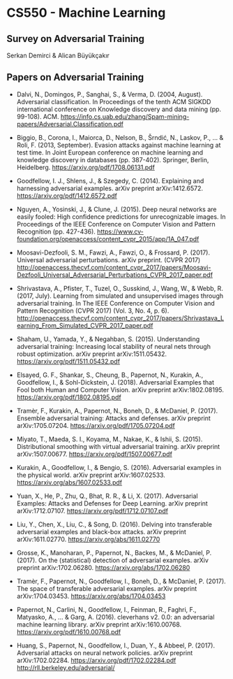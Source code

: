# CS550 - Machine Learning
## Survey on Adversarial Training

Serkan Demirci & Alican Büyükçakır

## Papers on Adversarial Training

* Dalvi, N., Domingos, P., Sanghai, S., & Verma, D. (2004, August). Adversarial classification. In Proceedings of the tenth ACM SIGKDD international conference on Knowledge discovery and data mining (pp. 99-108). ACM.
https://info.cs.uab.edu/zhang/Spam-mining-papers/Adversarial.Classification.pdf

* Biggio, B., Corona, I., Maiorca, D., Nelson, B., Šrndić, N., Laskov, P., ... & Roli, F. (2013, September). Evasion attacks against machine learning at test time. In Joint European conference on machine learning and knowledge discovery in databases (pp. 387-402). Springer, Berlin, Heidelberg.
https://arxiv.org/pdf/1708.06131.pdf

* Goodfellow, I. J., Shlens, J., & Szegedy, C. (2014). Explaining and harnessing adversarial examples. arXiv preprint arXiv:1412.6572.
https://arxiv.org/pdf/1412.6572.pdf

* Nguyen, A., Yosinski, J., & Clune, J. (2015). Deep neural networks are easily fooled: High confidence predictions for unrecognizable images. In Proceedings of the IEEE Conference on Computer Vision and Pattern Recognition (pp. 427-436).
https://www.cv-foundation.org/openaccess/content_cvpr_2015/app/1A_047.pdf

* Moosavi-Dezfooli, S. M., Fawzi, A., Fawzi, O., & Frossard, P. (2017). Universal adversarial perturbations. arXiv preprint. (CVPR 2017)
http://openaccess.thecvf.com/content_cvpr_2017/papers/Moosavi-Dezfooli_Universal_Adversarial_Perturbations_CVPR_2017_paper.pdf

* Shrivastava, A., Pfister, T., Tuzel, O., Susskind, J., Wang, W., & Webb, R. (2017, July). Learning from simulated and unsupervised images through adversarial training. In The IEEE Conference on Computer Vision and Pattern Recognition (CVPR 2017) (Vol. 3, No. 4, p. 6).
http://openaccess.thecvf.com/content_cvpr_2017/papers/Shrivastava_Learning_From_Simulated_CVPR_2017_paper.pdf

* Shaham, U., Yamada, Y., & Negahban, S. (2015). Understanding adversarial training: Increasing local stability of neural nets through robust optimization. arXiv preprint arXiv:1511.05432.
https://arxiv.org/pdf/1511.05432.pdf

* Elsayed, G. F., Shankar, S., Cheung, B., Papernot, N., Kurakin, A., Goodfellow, I., & Sohl-Dickstein, J. (2018). Adversarial Examples that Fool both Human and Computer Vision. arXiv preprint arXiv:1802.08195.
https://arxiv.org/pdf/1802.08195.pdf

* Tramèr, F., Kurakin, A., Papernot, N., Boneh, D., & McDaniel, P. (2017). Ensemble adversarial training: Attacks and defenses. arXiv preprint arXiv:1705.07204.
https://arxiv.org/pdf/1705.07204.pdf

* Miyato, T., Maeda, S. I., Koyama, M., Nakae, K., & Ishii, S. (2015). Distributional smoothing with virtual adversarial training. arXiv preprint arXiv:1507.00677.
https://arxiv.org/pdf/1507.00677.pdf

* Kurakin, A., Goodfellow, I., & Bengio, S. (2016). Adversarial examples in the physical world. arXiv preprint arXiv:1607.02533.
https://arxiv.org/abs/1607.02533.pdf

* Yuan, X., He, P., Zhu, Q., Bhat, R. R., & Li, X. (2017). Adversarial Examples: Attacks and Defenses for Deep Learning. arXiv preprint arXiv:1712.07107.
https://arxiv.org/pdf/1712.07107.pdf

* Liu, Y., Chen, X., Liu, C., & Song, D. (2016). Delving into transferable adversarial examples and black-box attacks. arXiv preprint arXiv:1611.02770.
https://arxiv.org/abs/1611.02770

* Grosse, K., Manoharan, P., Papernot, N., Backes, M., & McDaniel, P. (2017). On the (statistical) detection of adversarial examples. arXiv preprint arXiv:1702.06280.
https://arxiv.org/abs/1702.06280

* Tramèr, F., Papernot, N., Goodfellow, I., Boneh, D., & McDaniel, P. (2017). The space of transferable adversarial examples. arXiv preprint arXiv:1704.03453.
https://arxiv.org/abs/1704.03453

* Papernot, N., Carlini, N., Goodfellow, I., Feinman, R., Faghri, F., Matyasko, A., ... & Garg, A. (2016). cleverhans v2. 0.0: an adversarial machine learning library. arXiv preprint arXiv:1610.00768.
https://arxiv.org/pdf/1610.00768.pdf

* Huang, S., Papernot, N., Goodfellow, I., Duan, Y., & Abbeel, P. (2017). Adversarial attacks on neural network policies. arXiv preprint arXiv:1702.02284.
https://arxiv.org/pdf/1702.02284.pdf
http://rll.berkeley.edu/adversarial/



